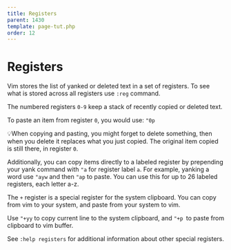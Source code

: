 ```yaml
---
title: Registers
parent: 1430
template: page-tut.php
order: 12
---
```


# Registers

Vim stores the list of yanked or deleted text in a set of registers. To see what is stored across all registers use `:reg` command.

The numbered registers `0-9` keep a stack of recently copied or deleted text.

To paste an item from register `0`, you would use: `"0p`

<span class="tip">💡</span>When copying and pasting, you might forget to delete something, then when you delete it replaces what you just copied. The original item  copied is still there, in register `0`.

Additionally, you can copy items directly to a labeled register by prepending your yank command with `"a` for register label `a`. For example, yanking a word use `"ayw` and then `"ap` to paste. You can use this for up to 26 labeled registers, each letter a-z.

The `+` register is a special register for the system clipboard. You can copy from vim to your system, and paste from your system to vim.

Use `"+yy` to copy current line to the system clipboard, and `"+p `to paste from clipboard to vim buffer.

See `:help registers` for additional information about other special registers.

